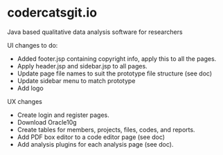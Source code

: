 # codercatsgit.io
Java based qualitative data analysis software for researchers

UI changes to do:
- Added footer.jsp containing copyright info, apply this to all the pages.
- Apply header.jsp and sidebar.jsp to all pages.
- Update page file names to suit the prototype file structure (see doc)
- Update sidebar menu to match prototype
- Add logo

UX changes
- Create login and register pages.
- Download Oracle10g
- Create tables for members, projects, files, codes, and reports.
- Add PDF box editor to a code editor page (see doc)
- Add analysis plugins for each analysis page (see doc).
